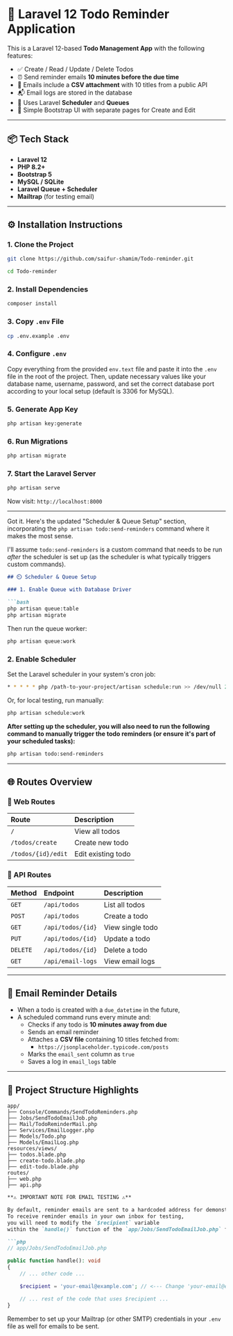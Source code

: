 
# 📝 Laravel 12 Todo Reminder Application

This is a Laravel 12-based **Todo Management App** with the following features:

* ✅ Create / Read / Update / Delete Todos
* ⏰ Send reminder emails **10 minutes before the due time**
* 📎 Emails include a **CSV attachment** with 10 titles from a public API
* 📬 Email logs are stored in the database
* 🧰 Uses Laravel **Scheduler** and **Queues**
* 🎨 Simple Bootstrap UI with separate pages for Create and Edit

---

## 📦 Tech Stack

* **Laravel 12**
* **PHP 8.2+**
* **Bootstrap 5**
* **MySQL / SQLite**
* **Laravel Queue + Scheduler**
* **Mailtrap** (for testing email)

---

## ⚙️ Installation Instructions

### 1. Clone the Project

```bash
git clone https://github.com/saifur-shamim/Todo-reminder.git

````
```bash
cd Todo-reminder
````
### 2\. Install Dependencies

```bash
composer install
```

### 3\. Copy `.env` File

```bash
cp .env.example .env
```

### 4\. Configure `.env`

Copy everything from the provided `env.text` file and paste it into the `.env` file in the root of the project. Then, update necessary values like your database name, username, password, and set the correct database port according to your local setup (default is 3306 for MySQL).

### 5\. Generate App Key

```bash
php artisan key:generate
```

### 6\. Run Migrations

```bash
php artisan migrate
```

### 7\. Start the Laravel Server

```bash
php artisan serve
```

Now visit: `http://localhost:8000`

-----

Got it. Here's the updated "Scheduler & Queue Setup" section, incorporating the `php artisan todo:send-reminders` command where it makes the most sense.

I'll assume `todo:send-reminders` is a custom command that needs to be run *after* the scheduler is set up (as the scheduler is what typically triggers custom commands).

````markdown
## ⏲️ Scheduler & Queue Setup

### 1. Enable Queue with Database Driver

```bash
php artisan queue:table
php artisan migrate
````

Then run the queue worker:

```bash
php artisan queue:work
```

### 2\. Enable Scheduler

Set the Laravel scheduler in your system's cron job:

```bash
* * * * * php /path-to-your-project/artisan schedule:run >> /dev/null 2>&1
```

Or, for local testing, run manually:

```bash
php artisan schedule:work
```

**After setting up the scheduler, you will also need to run the following command to manually trigger the todo reminders (or ensure it's part of your scheduled tasks):**

```bash
php artisan todo:send-reminders
```


-----

## 🌐 Routes Overview

### 📄 Web Routes

| Route             | Description        |
| :---------------- | :----------------- |
| `/`               | View all todos     |
| `/todos/create`   | Create new todo    |
| `/todos/{id}/edit`| Edit existing todo |

### 🔌 API Routes

| Method | Endpoint          | Description       |
| :----- | :---------------- | :---------------- |
| `GET`  | `/api/todos`      | List all todos    |
| `POST` | `/api/todos`      | Create a todo     |
| `GET`  | `/api/todos/{id}` | View single todo  |
| `PUT`  | `/api/todos/{id}` | Update a todo     |
| `DELETE`| `/api/todos/{id}` | Delete a todo     |
| `GET`  | `/api/email-logs` | View email logs   |

-----

## 📧 Email Reminder Details

  * When a todo is created with a `due_datetime` in the future,
  * A scheduled command runs every minute and:
      * Checks if any todo is **10 minutes away from due**
      * Sends an email reminder
      * Attaches a **CSV file** containing 10 titles fetched from:
          * `https://jsonplaceholder.typicode.com/posts`
      * Marks the `email_sent` column as `true`
      * Saves a log in `email_logs` table

-----

## 📁 Project Structure Highlights

```
app/
├── Console/Commands/SendTodoReminders.php
├── Jobs/SendTodoEmailJob.php
├── Mail/TodoReminderMail.php
├── Services/EmailLogger.php
├── Models/Todo.php
├── Models/EmailLog.php
resources/views/
├── todos.blade.php
├── create-todo.blade.php
├── edit-todo.blade.php
routes/
├── web.php
├── api.php
```

````markdown
**⚠️ IMPORTANT NOTE FOR EMAIL TESTING ⚠️**

By default, reminder emails are sent to a hardcoded address for demonstration.
To receive reminder emails in your own inbox for testing,
you will need to modify the `$recipient` variable
within the `handle()` function of the `app/Jobs/SendTodoEmailJob.php` file:

```php
// app/Jobs/SendTodoEmailJob.php

public function handle(): void
{
    // ... other code ...

    $recipient = 'your-email@example.com'; // <--- Change 'your-email@example.com' to your actual email address.

    // ... rest of the code that uses $recipient ...
}
````

Remember to set up your Mailtrap (or other SMTP) credentials in your `.env` file as well for emails to be sent.

```
```

